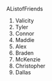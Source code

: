 AListofFriends

1. Valicity
2. Tyler
3. Connor
4. Maddie
5. Alex
6. Braden
7. McKenzie
8. Christopher
9. Dallas
